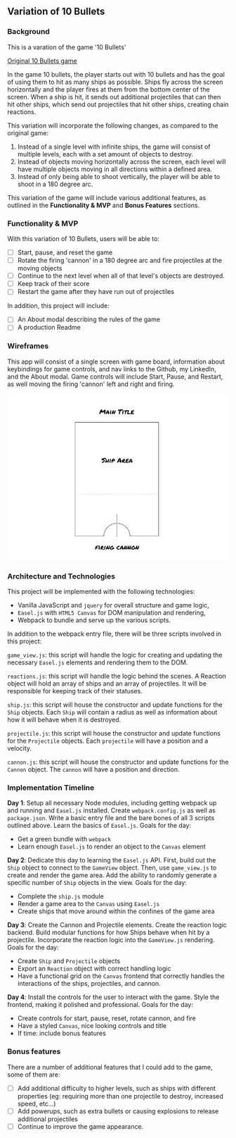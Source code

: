 ## Variation of 10 Bullets

### Background

This is a varation of the game '10 Bullets'

[Original 10 Bullets game][site]

[site]: http://www.kongregate.com/games/sushistory/10-bullets

In the game 10 bullets, the player starts out with 10 bullets and has the goal of using them to hit as many ships as possible. Ships fly across the screen horizontally and the player fires at them from the bottom center of the screen. When a ship is hit, it sends out additional projectiles that can then hit other ships, which send out projectiles that hit other ships, creating chain reactions.

This variation will incorporate the following changes, as compared to the original game:

1) Instead of a single level with infinite ships, the game will consist of multiple levels, each with a set amount of objects to destroy.
2) Instead of objects moving horizontally across the screen, each level will have multiple objects moving in all directions within a defined area.
3) Instead of only being able to shoot vertically, the player will be able to shoot in a 180 degree arc.

This variation of the game will include various additional features, as outlined in the **Functionality & MVP** and **Bonus Features** sections.

### Functionality & MVP  

With this variation of 10 Bullets, users will be able to:

- [ ] Start, pause, and reset the game
- [ ] Rotate the firing 'cannon' in a 180 degree arc and fire projectiles at the moving objects
- [ ] Continue to the next level when all of that level's objects are destroyed.
- [ ] Keep track of their score
- [ ] Restart the game after they have run out of projectiles

In addition, this project will include:

- [ ] An About modal describing the rules of the game
- [ ] A production Readme

### Wireframes

This app will consist of a single screen with game board, information about keybindings for game controls, and nav links to the Github, my LinkedIn, and the About modal. Game controls will include Start, Pause, and Restart, as well moving the firing 'cannon' left and right and firing.

![wireframes](images/game_wireframe.jpg)

### Architecture and Technologies

This project will be implemented with the following technologies:

- Vanilla JavaScript and `jquery` for overall structure and game logic,
- `Easel.js` with `HTML5 Canvas` for DOM manipulation and rendering,
- Webpack to bundle and serve up the various scripts.

In addition to the webpack entry file, there will be three scripts involved in this project:

`game_view.js`: this script will handle the logic for creating and updating the necessary `Easel.js` elements and rendering them to the DOM.

`reactions.js`: this script will handle the logic behind the scenes. A Reaction object will hold an array of ships and an array of projectiles. It will be responsible for keeping track of their statuses.

`ship.js`: this script will house the constructor and update functions for the `Ship` objects. Each `Ship` will contain a radius as well as information about how it will behave when it is destroyed.

`projectile.js`: this script will house the constructor and update functions for the `Projectile` objects. Each `projectile` will have a position and a velocity.

`cannon.js`: this script will house the constructor and update functions for the `Cannon` object. The `cannon` will have a position and direction.

### Implementation Timeline

**Day 1**: Setup all necessary Node modules, including getting webpack up and running and `Easel.js` installed.  Create `webpack.config.js` as well as `package.json`.  Write a basic entry file and the bare bones of all 3 scripts outlined above.  Learn the basics of `Easel.js`.  Goals for the day:

- Get a green bundle with `webpack`
- Learn enough `Easel.js` to render an object to the `Canvas` element

**Day 2**: Dedicate this day to learning the `Easel.js` API.  First, build out the `Ship` object to connect to the `GameView` object.  Then, use `game_view.js` to create and render the game area. Add the ability to randomly generate a specific number of `Ship` objects in the view. Goals for the day:

- Complete the `ship.js` module
- Render a game area to the `Canvas` using `Easel.js`
- Create ships that move around within the confines of the game area

**Day 3**: Create the Cannon and Projectile elements. Create the reaction logic backend.  Build modular functions for how Ships behave when hit by a projectile.  Incorporate the reaction logic into the `GameView.js` rendering. Goals for the day:

- Create `Ship` and `Projectile` objects
- Export an `Reaction` object with correct handling logic
- Have a functional grid on the `Canvas` frontend that correctly handles the interactions of the ships, projectiles, and cannon.


**Day 4**: Install the controls for the user to interact with the game.  Style the frontend, making it polished and professional.  Goals for the day:

- Create controls for start, pause, reset, rotate cannon, and fire
- Have a styled `Canvas`, nice looking controls and title
- If time: include bonus features


### Bonus features

There are a number of additional features that I could add to the game, some of them are:

- [ ] Add additional difficulty to higher levels, such as ships with different properties (eg: requiring more than one projectile to destroy, increased speed, etc...)
- [ ] Add powerups, such as extra bullets or causing explosions to release additional projectiles
- [ ] Continue to improve the game appearance.
